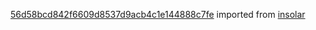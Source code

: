 [56d58bcd842f6609d8537d9acb4c1e144888c7fe](https://github.com/insolar/insolar/commit/56d58bcd842f6609d8537d9acb4c1e144888c7fe) imported from [insolar](https://github.com/insolar/insolar)
